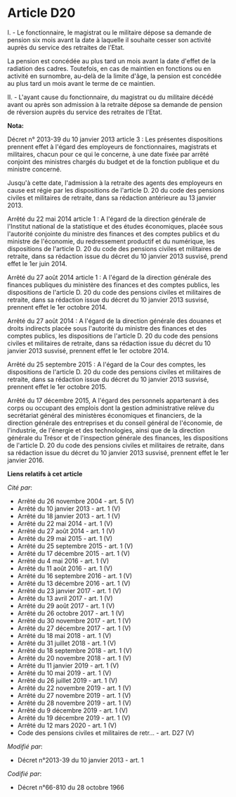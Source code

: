 # Article D20

I. - Le fonctionnaire, le magistrat ou le militaire dépose sa demande de pension six mois avant la date à laquelle il
souhaite cesser son activité auprès du service des retraites de l'Etat. 

La pension est concédée au plus tard un mois avant la date d'effet de la radiation des cadres. Toutefois, en cas de maintien
en fonctions ou en activité en surnombre, au-delà de la limite d'âge, la pension est concédée au plus tard un mois avant le
terme de ce maintien. 

II. - L'ayant cause du fonctionnaire, du magistrat ou du militaire décédé avant ou après son admission à la retraite dépose
sa demande de pension de réversion auprès du service des retraites de l'Etat.

**Nota:**

Décret n° 2013-39 du 10 janvier 2013 article 3 : Les présentes dispositions prennent effet à l'égard des employeurs de
fonctionnaires, magistrats et militaires, chacun pour ce qui le concerne, à une date fixée par arrêté conjoint des ministres
chargés du budget et de la fonction publique et du ministre concerné.

Jusqu'à cette date, l'admission à la retraite des agents des employeurs en cause est régie par les dispositions de l'article
D. 20 du code des pensions civiles et militaires de retraite, dans sa rédaction antérieure au 13 janvier 2013.

Arrêté du 22 mai 2014 article 1 : A l'égard de la direction générale de l'Institut national de la statistique et des études
économiques, placée sous l'autorité conjointe du ministre des finances et des comptes publics et du ministre de l'économie,
du redressement productif et du numérique, les dispositions de l'article D. 20 du code des pensions civiles et militaires de
retraite, dans sa rédaction issue du décret du 10 janvier 2013 susvisé, prend effet le 1er juin 2014.

Arrêté du 27 août 2014 article 1 : A l'égard de la direction générale des finances publiques du ministère des finances et des
comptes publics, les dispositions de l'article D. 20 du code des pensions civiles et militaires de retraite, dans sa
rédaction issue du décret du 10 janvier 2013 susvisé, prennent effet le 1er octobre 2014.

Arrêté du 27 août 2014 : A l'égard de la direction générale des douanes et droits indirects placée sous l'autorité du
ministre des finances et des comptes publics, les dispositions de l'article D. 20 du code des pensions civiles et militaires
de retraite, dans sa rédaction issue du décret du 10 janvier 2013 susvisé, prennent effet le 1er octobre 2014.

Arrêté du 25 septembre 2015 : A l'égard de la Cour des comptes, les dispositions de l'article D. 20 du code des pensions
civiles et militaires de retraite, dans sa rédaction issue du décret du 10 janvier 2013 susvisé, prennent effet le 1er
octobre 2015.

Arrêté du 17 décembre 2015, A l'égard des personnels appartenant à des corps ou occupant des emplois dont la gestion
administrative relève du secrétariat général des ministères économiques et financiers, de la direction générale des
entreprises et du conseil général de l'économie, de l'industrie, de l'énergie et des technologies, ainsi que de la direction
générale du Trésor et de l'inspection générale des finances, les dispositions de l'article D. 20 du code des pensions civiles
et militaires de retraite, dans sa rédaction issue du décret du 10 janvier 2013 susvisé, prennent effet le 1er janvier 2016.

**Liens relatifs à cet article**

_Cité par_:

  - Arrêté du 26 novembre 2004 - art. 5 (V)
  - Arrêté du 10 janvier 2013 - art. 1 (V)
  - Arrêté du 18 janvier 2013 - art. 1 (V)
  - Arrêté du 22 mai 2014 - art. 1 (V)
  - Arrêté du 27 août 2014 - art. 1 (V)
  - Arrêté du 29 mai 2015 - art. 1 (V)
  - Arrêté du 25 septembre 2015 - art. 1 (V)
  - Arrêté du 17 décembre 2015 - art. 1 (V)
  - Arrêté du 4 mai 2016 - art. 1 (V)
  - Arrêté du 11 août 2016 - art. 1 (V)
  - Arrêté du 16 septembre 2016 - art. 1 (V)
  - Arrêté du 13 décembre 2016 - art. 1 (V)
  - Arrêté du 23 janvier 2017 - art. 1 (V)
  - Arrêté du 13 avril 2017 - art. 1 (V)
  - Arrêté du 29 août 2017 - art. 1 (V)
  - Arrêté du 26 octobre 2017 - art. 1 (V)
  - Arrêté du 30 novembre 2017 - art. 1 (V)
  - Arrêté du 27 décembre 2017 - art. 1 (V)
  - Arrêté du 18 mai 2018 - art. 1 (V)
  - Arrêté du 31 juillet 2018 - art. 1 (V)
  - Arrêté du 18 septembre 2018 - art. 1 (V)
  - Arrêté du 20 novembre 2018 - art. 1 (V)
  - Arrêté du 11 janvier 2019 - art. 1 (V)
  - Arrêté du 10 mai 2019 - art. 1 (V)
  - Arrêté du 26 juillet 2019 - art. 1 (V)
  - Arrêté du 22 novembre 2019 - art. 1 (V)
  - Arrêté du 27 novembre 2019 - art. 1 (V)
  - Arrêté du 28 novembre 2019 - art. 1 (V)
  - Arrêté du 9 décembre 2019 - art. 1 (V)
  - Arrêté du 19 décembre 2019 - art. 1 (V)
  - Arrêté du 12 mars 2020 - art. 1 (V)
  - Code des pensions civiles et militaires de retr... - art. D27 (V)

_Modifié par_:

  - Décret n°2013-39 du 10 janvier 2013 - art. 1

_Codifié par_:

  - Décret n°66-810 du 28 octobre 1966
